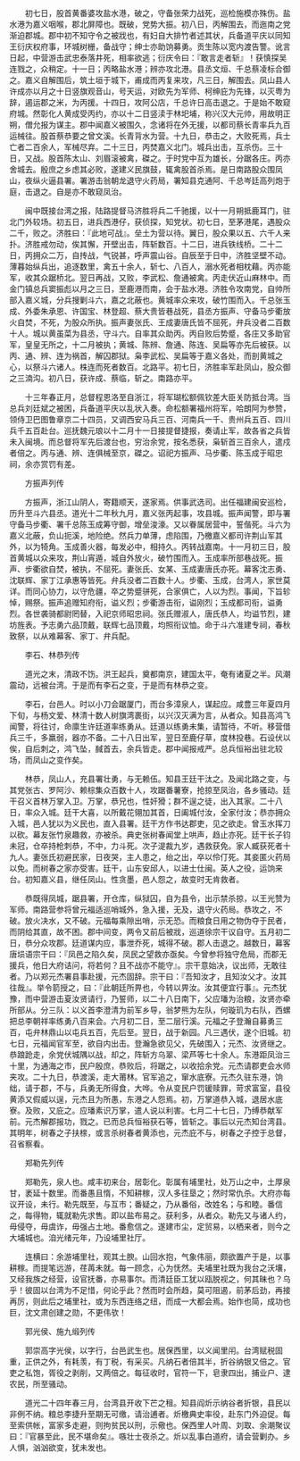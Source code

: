 <!-- { "loadSidebar": true } -->
　　初七日，股首黄番婆攻盐水港，破之，守备张荣力战死，巡检施模亦殊伤。盐水港为嘉义咽喉，郡北屏障也。既破，党势大振。初八日，丙解围去，而迤南之党渐迫郡城。郡中初不知守令之被戕也，有妇自大排竹者述其状，兵备道平庆以同知王衍庆权府事，环城树栅，备战守；绅士亦助饷募勇。贡生陈以宽内渡告警。讹言日起，中营游击武忠泰落井死，相率欲逃；衍庆令曰：『敢言走者斩』！获慎探吴连戮之，众稍定。十一日；丙略盐水港；辨亦攻北港。县丞文烜、千总蔡凌标合御之。嘉义自解围后，筑土垣于城下，甫成而丙复来攻，凡三日，解围去。凤山县人许成亦以月之十日竖旗观音山，号天运，对欧先为军师、柯绅庇为先锋，以灭粤为辞，遏运郡之米，为丙援。十四日，攻阿公店，千总许日高击退之。于是始不敢窥府城。然彰化人黄成受丙约，亦以十二日竖渎于林圯埔，称兴汉大元帅，用故明正朔，僧允报为谋主。郡中闻嘉义被围久，念诸将在外无援，以都司蔡长青率兵九百运械往。股首蔡恭要之曾文溪。长青背水为营。十九日，恭击之，大败死焉，兵士亡者二百余人，军械尽弃。二十三日，丙焚嘉义北门。城兵出击，互杀伤。三十日，又战。股首陈太山、刘眉滚被禽，磔之。于时党中互为雄长，分踞各庄。丙亦舍城去。殷庶之乡虑其必败，遂建义民旗鼓，辄禽股首杀焉。是日南路股众围凤山，夜纵火逼县署。署游击翁朝龙退守火药局，署知县克通阿、千总岑廷高列炮于庭，击退之。自是亦不敢窥凤治。

　　闽中既接台湾之报，陆路提督马济胜将兵二千驰援，以十一月朔抵鹿耳门，驻北门外较场。初五日，进兵西港仔，获侦探，知党状。初七日，至茅港尾，遇股众二千，败之。济胜曰：『此地可战』。垒土为营以待。翼日，股众果以五、六千人来扑。济胜戒勿动，俟其懈，开壁出击，阵斩数百。十二日，进兵铁线桥。二十二日，丙拥众二万，自抟战，气锐甚，呼声震山谷。自辰至于日中，济胜坚壁不动。薄暮始纵兵出，追逐数里，禽五十余人，斩七、八百人，溺水死者相枕藉。丙亦能军，收其众踞桥北。翌日再战，又败，李武松、詹通被禽。丙走伏近山麻林中。而金门镇总兵窦振彪以月之三日，至鹿港而南，会于盐水港。济胜令攻南党，自帅所部入嘉义城，分兵搜剿斗六，嘉之北蔽也。黄城率众来攻，破竹围而入。千总张玉成、外委朱承恩、许国宝、林登超、蔡大贵皆巷战死，县丞方振声、守备马步衢放火自焚，不死，为股众所执。振声妻张氏、王成妻唐氏皆不屈死，弁兵没者二百数十人。城以黄虽菜为县丞，守斗六。自率其众助丙。丙自败后势蹙，各庄又多助官军，皇皇无所之，十二月被执；黄城、陈辨、詹通、陈连、吴扁等亦先后被获。以丙、通、辨、连为祸首，解囚郡狱。枭李武松、吴扁等于嘉义各处，而剖黄城之心，以祭斗六诸人。株连而死者数百。北路平。初七日，济胜率军赴凤山，股众御之三湳沟。初八日，获许成、蔡临，斩之。南路亦平。

　　十三年春正月，总督程恩洛至自浙江，将军瑚松额佩钦差大臣关防抵台湾。当总兵刘廷斌之被困，兵备道平庆以乱状入奏。命松额署福州将军，哈朗阿为参赞，领侍卫巴图鲁章京二十四员，又调西安马兵三百、河南兵一千、贵州兵五百、四川兵千五百赴台。巡抚魏元琅以十二月十一日接提督捷报，奏请止军，故各省之兵皆未入闽境。而总督将军先后渡台也，穷治余党，按名悉获，枭斩首三百余人，遣戍者倍之。丙与通、辨、连俱械至京，磔之。诏祀方振声、马步衢、陈玉成于昭忠祠，余亦赏罚有差。

　　方振声列传

　　方振声，浙江山阴人，寄籍顺天，遂家焉。供事武选司。出任福建闽安巡检，历升至斗六县丞。道光十二年秋九月，嘉义张丙起事，攻县城。振声闻警，即与署守备马步衢、署千总陈玉成筹守御，增垒浚濠。又以眷属居营中，誓偕死。斗六为嘉义北蔽，负山扼溪，地险绝。然兵力单薄，虑陷围，乃檄嘉义都司许荆山军其外，以为犄角。玉成善火器，每发必中，相持久。丙转战嘉南。十一月初三日，股首黄城以众来攻，荆山宵遁，城自外放火，破竹围而入。玉成率所部巷战死。振声、步衢欲自焚，被执，不屈死。妻张氏、女某、玉成妻唐氏亦死。幕客沈志勇、沈联辉、家丁江承惠等皆死。弁兵没者二百数十人。步衢、玉成，台湾人，家世莫详。而同心协力，以守危疆，卒之势蹙骈死，合家俱亡，人以为烈。事闻，下旨轸悼，赐祭。振声追赠知府衔，谥义烈；步衢游击衔，谥刚烈；玉成都司衔，谥勇烈。各世袭骑都尉罔替，入祀京师昭忠祠。张氏赠淑人，唐氏恭人，均谥节烈，建坊旌表。予志勇六品顶戴，联辉七品顶戴，均照衔议恤。命于斗六准建专祠，春秋致祭，以从难幕客、家丁、弁兵配。

　　李石、林恭列传

　　道光之末，清政不饬。洪王起兵，奠都南京，建国太平，奄有诸夏之半。风潮震动，远被台湾。于是而有李石之变，于是而有林恭之变。

　　李石，台邑人。时以小刀会踞厦门，而台多漳泉人，谋起应。咸豊三年夏四月下旬，与杨文爱、林清十数人树旗湾裹街，以兴汉灭满为言，从者众。知县高鸿飞闻警，将往讨，命廪生许廷道率练勇从。廷道以练勇未集，请暂待，不听。移营借兵三千，多羸弱，器亦不备。二十八日出军，翌日至鹿仔草，度林投巷。石设伏以俟，自后刺之，鸿飞坠，馘首去，余兵皆走。郡中闻报戒严。总兵恒裕出驻北较场，而凤山之变作矣。

　　林恭，凤山人，充县署壮勇，与无赖伍。知县王廷干汰之。及闻北路之变，与其党张古、罗阿沙、赖棕集众百数十人，攻踞番薯寮，抢掠至凤治，各乡骚动。廷干召义首林万掌入卫。万掌，恭兄也，性奸猾；群不逞之徒，出入其家。二十八日，率众入城。廷干大喜，以所戴花翎加其首，日阖城付汝，全家付汝；恭亦拥众入城，邑人犹以为义民也，直入县署。廷干方作书达郡吏，见之欲走。曾玉水挥刀以砍。幕友张竹泉趣救，亦被杀。典史张树春闻堂上哄声，趋止亦死。廷干长子钧未冠，仓卒持枪刺恭，不中，力斗死。次子湜裁九岁，遇救获免。家人臧获死者十九人。妻张氏初避民家，日夜哭，主人患之，绐之出，卒以伶仃死。其妾匿火药局以免。而树春之家亦受害。廷干，山东安邱人，以进士仕闽。英人之役，运饷来台。初知嘉义县，继任凤山。性贪墨，邑人怨之，故变时无肯救者。

　　恭既得凤城，踞县署，开仓库，纵狱囚，自为县令，出示禁杀掠，以王光赞为军师。南路营参将曾元福适巡哨城外，急入援，无及，退守火药局。恭攻之，不破。放火决水，又不破。元福每乘隙出哨，示无恐。而粮食日用之物伪夺于民者，而阴给其直，故不困。郡中间变，两令又前后被戕，巡道徐宗干议自守。五月初二日，恭分众攻郡。廷道谋内应，事泄乔死，城得不破。郡人击退之。越数日，幕客唐埙语宗干曰：『凤邑之陷久矣，凤民之望救亦亟矣。今曾参将独守危局，而郡无援兵，他日大府诘问，将若何？且不战亦不能守』。宗干意始决，议出师，无敢往者。乃以郑元杰署县事赴援，元杰固辞。宗干曰：『吾知汝才，且知汝父才。汝其往哉』。举令箭授之，曰：『此朝廷所畀也，今转以畀汝。汝其便宜行事』。元杰犹豫，而中营游击夏汝贤请行，乃誓师，以二十八日南下，父应璠为治粮，汝贤亦牵所部从。分三队：以义首李澄清为前军乡导，翁梦熊为左队，何璇玑为右队，西螺把总李朝祥率练勇八百来会。六月初二日，至二层行溪。元福之子登瀚自募勇三百，屯弁林鼎山以屯兵五百，先后至。翌日，战于新园。凡三遇伏，遂个旧城。初七日，元福闻官军至，欲自内出击。登瀚急欲见父，先破围入；元杰、汝贤继之。恭踉跄走，余党伏城隅以战，却之，阵斩方乌翠、梁芦等七十余人。东港距凤治三十里，为通海之市，民户殷庶，恭败后，将踞之，以收拾余党。元杰请郡吏会水师夹攻。二十九日，恭渡溪，走大莆林。官军追之，窜水底寮。元杰久驻东港，饷绌，请于郡，不与，兵勇无所得食，大哗。令从变民户罚锾赎罪，苛求富室，县役黄添又假威以逞，元杰且为所愚，东港之人怨焉。初，万掌道恭入城，退居水底寮。及败，又庇之。应璠素识万掌，遣人说以利害。七月二十七日，乃缚恭献军前。元杰解郡报功，戮之。已而总兵恒裕获石等，皆斩之。事后以元杰知台湾县。其明年，树春之子扶榇，或言杀树春者黄添也，元杰庇不与，树春之子控于总督，召省察看。

　　郑勒先列传

　　郑勒先，泉人也。咸丰初来台，居彰化。彰属有埔里社，处万山之中，土厚泉甘，袤延十数里。而番愚且惰，不知耕稼，汉人多往垦之；然时常仇杀。大府亦每议开设，未行。勒先既至，与互市；番疑之，乃从番俗，改姓名；与和睦。番信之，每得物，辄就勒先求售。即以盐布易之。获利多，从者众。勒先又与诸人约，毋侵夺，毋虞诈，毋强占土地。番愈信之。遂建市尘，定贸易，以栖来者，则今之大埔城也。洎光绪元年，乃设埔里社厅。

　　连横曰：余游埔里社，观其土腴。山回水抱，气象伟丽，颇欲置产于是，以事耕稼。而提笔远游，荏苒未就。每一顾念，心为怃然。夫埔里社既为我台之沃壤，又经我族之经营，设官抚番，亦易事尔。而清廷臣工犹以瓯脱视之，何其昧也？乌乎！彼固以台湾为不足惜，何论乎此？然而时会所趋，莫可阻遏，前茅后劲，再接再厉，则此后之埔里社，或为东西连络之纽，而成一大都会焉。始作也简，成功也巨，沈文肃创建之勋，不更伟欤！

　　郭光侯、施九缎列传

　　郭崇高字光侯，以字行，台邑武生也。居保西里，以义闻里闬。台湾赋税固重，正供之外，有耗羡，有丁税，有采买。凡纳石者倍其半，折谷纳银又倍之。官吏之私饱，胥役之剥削，又两倍之。每征收时，官符一下，皂隶四出，捕业户、逮农民，所至骚动。

　　道光二十四年春三月，台湾县开收下芒之租。知县阎炘示纳谷者折银，县民以非例不纳。粮总李捷升至期无可缴，请治逋者。炘檄典史率役，赴东门外迫促。每至索供帐，富家多走避，则拘贫民以刑，示儆也。保西里人叶周、刘取、余潮聚议曰：『官暴至此，民不堪命矣』。嗾壮士夜杀之。炘以乱事白道府，请会营剿办。乡人惧，汹汹欲变，犹未发也。

